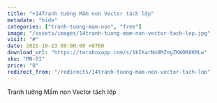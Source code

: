 ```yaml
---
title: "+14Tranh tường Mầm non Vector tách lớp"
metadate: "hide"
categories: ["tranh-tuong-mam-non", "free"]
image: "/assets/images/14tranh-tuong-mam-non-vector-tach-lop.jpg"
visit: "#"
date: 2025-10-23 00:00:00 +0700
download_url: "https://teraboxapp.com/s/1kIKarNn8MZngZKW0R8KMLw"
sku: "MN-01"
price: "0"
redirect_from: "/redirects/14tranh-tuong-mam-non-vector-tach-lop"
---
```

Tranh tường Mầm non Vector tách lớp
